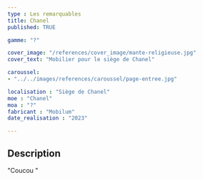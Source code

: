 ```yaml
---
type : Les remarquables
title: Chanel
published: TRUE

gamme: "?" 

cover_image: "/references/cover_image/mante-religieuse.jpg"
cover_text: "Mobilier pour le siège de Chanel"

caroussel: 
- "../../images/references/caroussel/page-entree.jpg"

localisation : "Siège de Chanel"
moe : "Chanel"
moa : "?"
fabricant : "Mobilum"
date_realisation : "2023"

---
```


## Description
 "Coucou "